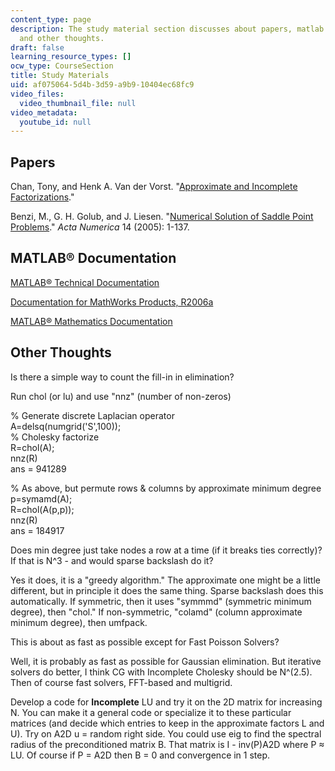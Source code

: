 ```yaml
---
content_type: page
description: The study material section discusses about papers, matlab documentation
  and other thoughts.
draft: false
learning_resource_types: []
ocw_type: CourseSection
title: Study Materials
uid: af075064-5d4b-3d59-a9b9-10404ec68fc9
video_files:
  video_thumbnail_file: null
video_metadata:
  youtube_id: null
---
```

## Papers

Chan, Tony, and Henk A. Van der Vorst. "[Approximate and Incomplete Factorizations](https://doi.org/10.1007/978-94-011-5412-3_6)."

Benzi, M., G. H. Golub, and J. Liesen. "[Numerical Solution of Saddle Point Problems](https://www.cambridge.org/core/journals/acta-numerica/article/abs/numerical-solution-of-saddle-point-problems/2596C5D03B23AF89FE5A756891029B12)." *Acta Numerica* 14 (2005): 1-137. 

## MATLAB® Documentation

[MATLAB® Technical Documentation](http://www.mathworks.com/access/helpdesk/help/techdoc/matlab.shtml)

[Documentation for MathWorks Products, R2006a](https://www.mathworks.com/help/doc-archives.html)

[MATLAB® Mathematics Documentation](https://www.mathworks.com/help/matlab/)

## Other Thoughts

Is there a simple way to count the fill-in in elimination?

Run chol (or lu) and use "nnz" (number of non-zeros)

% Generate discrete Laplacian operator   
A=delsq(numgrid('S',100));   
% Cholesky factorize   
R=chol(A);   
nnz(R)   
ans = 941289

% As above, but permute rows & columns by approximate minimum degree   
p=symamd(A);   
R=chol(A(p,p));   
nnz(R)   
ans = 184917

Does min degree just take nodes a row at a time (if it breaks ties correctly)? If that is N^3 - and would sparse backslash do it?

Yes it does, it is a "greedy algorithm." The approximate one might be a little different, but in principle it does the same thing. Sparse backslash does this automatically. If symmetric, then it uses "symmmd" (symmetric minimum degree), then "chol." If non-symmetric, "colamd" (column approximate minimum degree), then umfpack.

This is about as fast as possible except for Fast Poisson Solvers?

Well, it is probably as fast as possible for Gaussian elimination. But iterative solvers do better, I think CG with Incomplete Cholesky should be N^(2.5). Then of course fast solvers, FFT-based and multigrid.

Develop a code for **Incomplete** LU and try it on the 2D matrix for increasing N. You can make it a general code or specialize it to these particular matrices (and decide which entries to keep in the approximate factors L and U). Try on A2D u = random right side. You could use eig to find the spectral radius of the preconditioned matrix B. That matrix is I - inv(P)A2D where P ≈ LU. Of course if P = A2D then B = 0 and convergence in 1 step.
